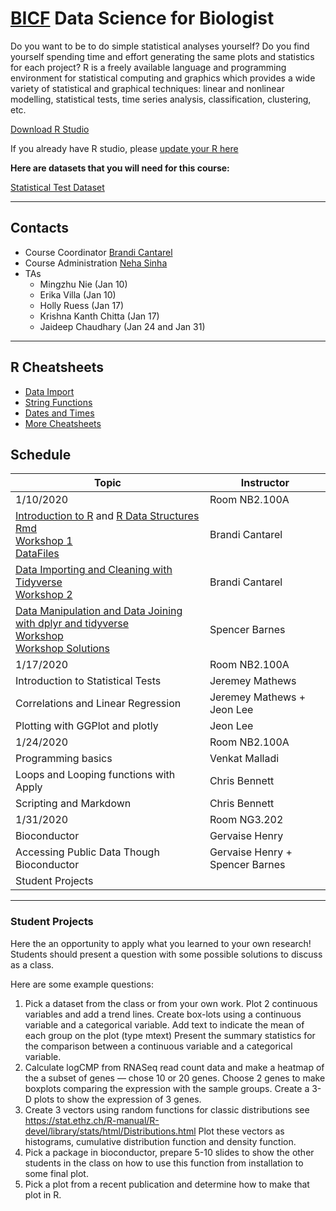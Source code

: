 # [BICF](http://www.utsouthwestern.edu/labs/bioinformatics/) Data Science for Biologist

Do you want to be to do simple statistical analyses yourself? Do you find yourself spending time and effort generating the same plots and statistics for each project? R is a freely available language and programming environment for statistical computing and graphics which provides a wide variety of statistical and graphical techniques: linear and nonlinear modelling, statistical tests, time series analysis, classification, clustering, etc.

[Download R Studio](https://www.rstudio.com/products/rstudio/download/)

If you already have R studio, please [update your R here](https://cran.r-project.org/)

**Here are datasets that you will need for this course:**

[Statistical Test Dataset](dig_csv.zip)

***
## Contacts
* Course Coordinator [Brandi Cantarel](mailto:brandi.cantarel@utsouthwestern.edu)
* Course Administration [Neha Sinha](Neha.Sinha@UTSouthwestern.edu)
* TAs
    - Mingzhu Nie (Jan 10)
    - Erika Villa (Jan 10)
    - Holly Ruess (Jan 17)
    - Krishna Kanth Chitta (Jan 17)
    - Jaideep Chaudhary (Jan 24 and Jan 31)

***

## R Cheatsheets

* [Data Import](data-import.pdf)
* [String Functions](strings.pdf)
* [Dates and Times](lubridate.pdf)
* [More Cheatsheets](https://rstudio.com/resources/cheatsheets/)

## Schedule

|  Topic | Instructor|
| ------------- | ------------- |
| 1/10/2020 | Room NB2.100A|
| [Introduction to R](RDataStructures.pdf) and [R Data Structures](r_intro.html)<br>[Rmd](r_intro.Rmd)<br>[Workshop 1](rdatastructures.md)<br>[DataFiles](DataStructureLecture.zip) | Brandi Cantarel |
| [Data Importing and Cleaning with Tidyverse](DataClean.html)<br>[Workshop 2](DataCleaning.zip) | Brandi Cantarel |
| [Data Manipulation and Data Joining with dplyr and tidyverse](r_dataManipulation_lecture_1_8_20.zip)<br>[Workshop]( r_dataManipulation_workshop_1_8_20.zip)<br>[Workshop Solutions](dataManipulation_workshop_answers.html)| Spencer Barnes |
| 1/17/2020 | Room NB2.100A|
| Introduction to Statistical Tests | Jeremey Mathews |
| Correlations and Linear Regression|  Jeremey Mathews + Jeon Lee |
| Plotting with GGPlot and plotly| Jeon Lee |
| 1/24/2020 | Room NB2.100A|
| Programming basics | Venkat Malladi |
| Loops and Looping functions with Apply | Chris Bennett |
| Scripting and Markdown | Chris Bennett |
| 1/31/2020 | Room NG3.202 |
| Bioconductor | Gervaise Henry |
| Accessing Public Data Though Bioconductor | Gervaise Henry + Spencer Barnes |
| Student Projects | |

***
### Student Projects
Here the an opportunity to apply what you learned to your own research!  Students should present a question with some possible solutions to discuss as a class.

Here are some example questions:

1. Pick a dataset from the class or from your own work.  Plot 2 continuous variables and add a trend lines.  Create box-lots using a continuous variable and a categorical variable.  Add text to indicate the mean of each group on the plot (type mtext)  Present the summary statistics for the comparison between a continuous variable and a categorical variable.
2. Calculate logCMP from RNASeq read count data and make a heatmap of the a subset of genes — chose 10 or 20 genes.  Choose 2 genes to make boxplots comparing the expression with the sample groups.  Create a 3-D plots to show the expression of 3 genes.
3. Create 3 vectors using random functions for classic distributions see  https://stat.ethz.ch/R-manual/R-devel/library/stats/html/Distributions.html Plot these vectors as histograms, cumulative distribution function and density function.
4. Pick a package in bioconductor, prepare 5-10 slides to show the other students in the class on how to use this function from installation to some final plot.  
5. Pick a plot from a recent publication and determine how to make that plot in R.
